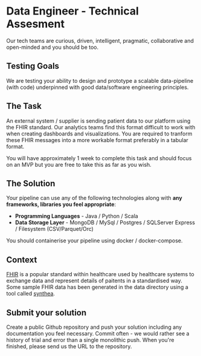 # Data Engineer - Technical Assesment
Our tech teams are curious, driven, intelligent, pragmatic, collaborative and open-minded and you should be too.
## Testing Goals
We are testing your ability to design and prototype a scalable data-pipeline (with code) underpinned with good data/software engineering principles. 

## The Task
An external system / supplier is sending patient data to our platform using the FHIR standard. Our analytics teams find this format difficult to work with when creating dashboards and visualizations. You are required to tranform these FHIR messages into a more workable format preferably in a tabular format.

You will have approximately 1 week to complete this task and should focus on an MVP but you are free to take this as far as you wish.

## The Solution
Your pipeline can use any of the following technologies along with **any frameworks, libraries you feel appropriate**:

- **Programming Languages** - Java / Python / Scala 
- **Data Storage Layer** - MongoDB / MySql / Postgres / SQLServer Express / Filesystem (CSV/Parquet/Orc)

You should containerise your pipeline using docker / docker-compose.

## Context
[FHIR](/https://www.hl7.org/fhir/overview.html) is a popular standard within healthcare used by healthcare systems to exchange data and represent details of paitents in a standardised way. Some sample FHIR data has been generated in the data directory using a tool called [synthea](https://www.hl7.org/fhir/overview.html). 

## Submit your solution	
Create a public Github repository and push your solution including any documentation you feel necessary. Commit often - we would rather see a history of trial and error than a single monolithic push. When you're finished, please send us the URL to the repository. 
